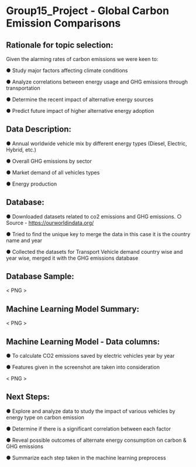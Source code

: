 # Group15_Project - Global Carbon Emission Comparisons


## Rationale for topic selection: 

Given the alarming rates of carbon emissions we were keen to:

● Study major factors affecting climate conditions

● Analyze correlations between energy usage and GHG emissions through transportation

● Determine the recent impact of alternative energy sources

● Predict future impact of higher alternative energy adoption



## Data Description:

● Annual worldwide vehicle mix by different energy types
 (Diesel, Electric, Hybrid, etc.)
 
● Overall GHG emissions by sector

● Market demand of all vehicles types

● Energy production


## Database:

● Downloaded datasets related to co2 emissions and GHG emissions.
○ Source - https://ourworldindata.org/ 

● Tried to find the unique key to merge the data in this case it is the country name and year

● Collected the datasets for Transport Vehicle demand country wise and year wise, merged it with the GHG emissions database


## Database Sample:

< PNG >


## Machine Learning Model Summary:

< PNG >

## Machine Learning Model - Data columns:

●  To calculate CO2 emissions saved by electric vehicles year by year

● Features given in the screenshot are taken into consideration

< PNG >

## Next Steps:


● Explore and analyze data to study the impact of various
vehicles by energy type on carbon emission

● Determine if there is a significant correlation between
each factor

● Reveal possible outcomes of alternate energy
consumption on carbon & GHG emissions

● Summarize each step taken in the machine learning
preprocess
